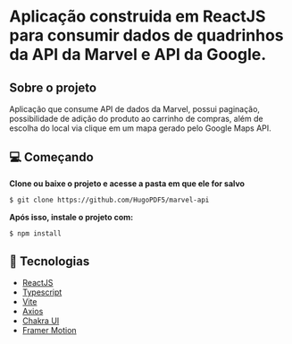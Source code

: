 # Aplicação construida em ReactJS para consumir dados de quadrinhos da API da Marvel e API da Google.

## Sobre o projeto

Aplicação que consume API de dados da Marvel, possui paginação, possibilidade de adição do produto ao carrinho de compras, além de escolha do local via clique em um mapa gerado pelo Google Maps API.

## 💻 Começando

**Clone ou baixe o projeto e acesse a pasta em que ele for salvo**

```bash
$ git clone https://github.com/HugoPDF5/marvel-api
```

**Após isso, instale o projeto com:**

```bash
$ npm install
```

## 🚀 Tecnologias

- [ReactJS](https://reactjs.org/)
- [Typescript](https://www.typescriptlang.org/)
- [Vite](https://vitejs.dev/)
- [Axios](https://github.com/axios/axios)
- [Chakra UI](https://chakra-ui.com/)
- [Framer Motion](https://www.framer.com/)
